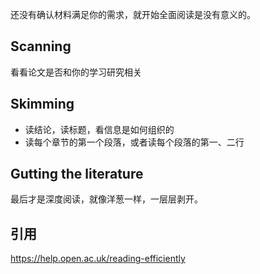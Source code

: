 还没有确认材料满足你的需求，就开始全面阅读是没有意义的。

##  Scanning
看看论文是否和你的学习研究相关

## Skimming
- 读结论，读标题，看信息是如何组织的
- 读每个章节的第一个段落，或者读每个段落的第一、二行

##  Gutting the literature
最后才是深度阅读，就像洋葱一样，一层层剥开。

## 引用
https://help.open.ac.uk/reading-efficiently